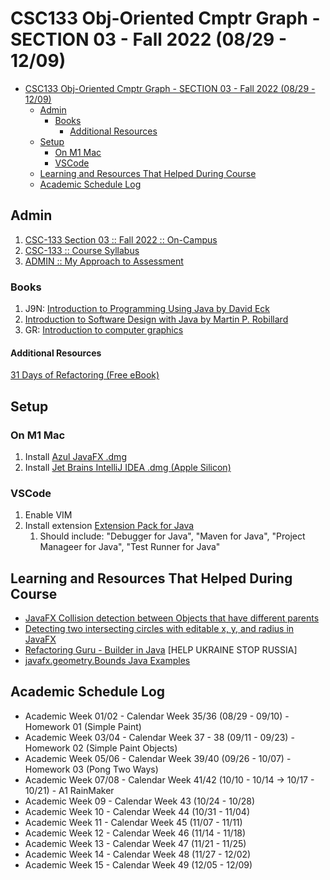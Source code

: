 # CSC133 Obj-Oriented Cmptr Graph - SECTION 03 - Fall 2022 (08/29 - 12/09)

- [CSC133 Obj-Oriented Cmptr Graph - SECTION 03 - Fall 2022 (08/29 - 12/09)](#csc133-obj-oriented-cmptr-graph---section-03---fall-2022-0829---1209)
  - [Admin](#admin)
    - [Books](#books)
      - [Additional Resources](#additional-resources)
  - [Setup](#setup)
    - [On M1 Mac](#on-m1-mac)
    - [VSCode](#vscode)
  - [Learning and Resources That Helped During Course](#learning-and-resources-that-helped-during-course)
  - [Academic Schedule Log](#academic-schedule-log)

## Admin

1. [CSC-133 Section 03 :: Fall 2022 :: On-Campus](welcome_to_csc133_obj_oriented_cmptr_graph.pdf)
2. [CSC-133 :: Course Syllabus](admin_csc133_course_syllabus.pdf)
3. [ADMIN :: My Approach to Assessment](admin_my_approach_to_assessment.pdf)

### Books

1. J9N: [Introduction to Programming Using Java by David Eck](https://math.hws.edu/javanotes/index.html)
2. [Introduction to Software Design with Java by Martin P. Robillard](https://github.com/prmr/SoftwareDesign)
3. GR: [Introduction to computer graphics](https://math.hws.edu/graphicsbook/index.html)

#### Additional Resources

[31 Days of Refactoring (Free eBook)](https://lostechies.com/wp-content/uploads/2011/03/31DaysRefactoring.pdf)

## Setup

### On M1 Mac

1. Install [Azul JavaFX .dmg](https://www.azul.com/downloads/?version=java-18-sts&os=macos&architecture=arm-64-bit&package=jdk-fx)
2. Install [Jet Brains IntelliJ IDEA .dmg (Apple Silicon)](https://www.jetbrains.com/idea/download/#section=mac)

### VSCode

1. Enable VIM
2. Install extension [Extension Pack for Java](https://marketplace.visualstudio.com/items?itemName=vscjava.vscode-java-pack)
   1. Should include: "Debugger for Java", "Maven for Java", "Project Manageer for Java", "Test Runner for Java"

## Learning and Resources That Helped During Course

- [JavaFX Collision detection between Objects that have different parents](https://stackoverflow.com/questions/32804161/javafx-collision-detection-between-objects-that-have-different-parents)
- [Detecting two intersecting circles with editable x, y, and radius in JavaFX](https://codereview.stackexchange.com/questions/58419/detecting-two-intersecting-circles-with-editable-x-y-and-radius-in-javafx)
- [Refactoring Guru - Builder in Java](https://refactoring.guru/design-patterns/builder/java/example) [HELP UKRAINE STOP RUSSIA]
- [javafx.geometry.Bounds Java Examples](https://www.programcreek.com/java-api-examples/?api=javafx.geometry.Bounds)

## Academic Schedule Log

- Academic Week 01/02 - Calendar Week 35/36 (08/29 - 09/10) - Homework 01 (Simple Paint)
- Academic Week 03/04 - Calendar Week 37 - 38 (09/11 - 09/23) - Homework 02 (Simple Paint Objects)
- Academic Week 05/06 - Calendar Week 39/40 (09/26 - 10/07) - Homework 03 (Pong Two Ways)
- Academic Week 07/08 - Calendar Week 41/42 (10/10 - 10/14 -> 10/17 - 10/21) - A1 RainMaker
- Academic Week 09 - Calendar Week 43 (10/24 - 10/28)
- Academic Week 10 - Calendar Week 44 (10/31 - 11/04)
- Academic Week 11 - Calendar Week 45 (11/07 - 11/11)
- Academic Week 12 - Calendar Week 46 (11/14 - 11/18)
- Academic Week 13 - Calendar Week 47 (11/21 - 11/25)
- Academic Week 14 - Calendar Week 48 (11/27 - 12/02)
- Academic Week 15 - Calendar Week 49 (12/05 - 12/09)
